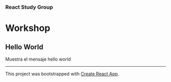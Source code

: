 ### React Study Group

# Workshop

## Hello World

Muestra el mensaje hello world

---

This project was bootstrapped with [Create React App](https://github.com/facebookincubator/create-react-app).
